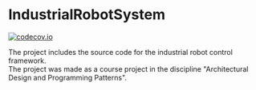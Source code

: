 # IndustrialRobotSystem

[![codecov.io](https://codecov.io/github/richelbilderbeek/travis_qmake_gcc_cpp11_gcov/coverage.svg?branch=master)](https://codecov.io/github/richelbilderbeek/travis_qmake_gcc_cpp11_gcov?branch=master)

The project includes the source code for the industrial robot control framework.<br>
The project was made as a course project in the discipline "Architectural Design and Programming Patterns".
